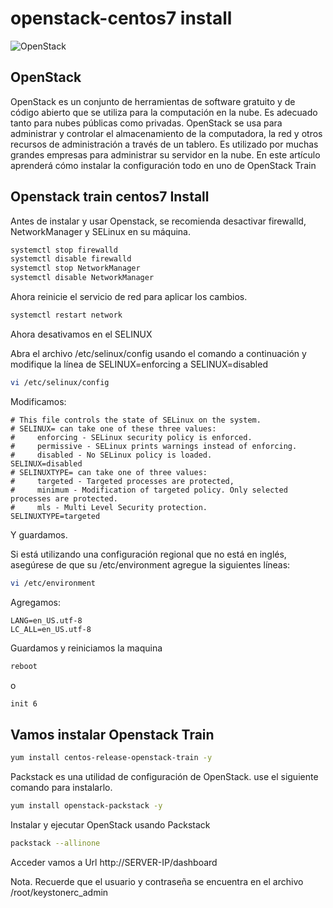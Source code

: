 # openstack-centos7 install


![OpenStack](https://www.openstack.org/software/images/diagram/overview-diagram-new.svg)



## OpenStack

OpenStack es un conjunto de herramientas de software gratuito y de código abierto que se utiliza para la computación en la nube. Es adecuado tanto para nubes públicas como privadas. OpenStack se usa para administrar y controlar el almacenamiento de la computadora, la red y otros recursos de administración a través de un tablero. Es utilizado por muchas grandes empresas para administrar su servidor en la nube. En este artículo aprenderá cómo instalar la configuración todo en uno de OpenStack Train 


## Openstack train centos7 Install

Antes de instalar y usar Openstack, se recomienda desactivar firewalld, NetworkManager y SELinux en su máquina.

```bash
systemctl stop firewalld
systemctl disable firewalld
systemctl stop NetworkManager
systemctl disable NetworkManager
```

Ahora reinicie el servicio de red para aplicar los cambios.

```bash
systemctl restart network
```

Ahora desativamos en el SELINUX


Abra el archivo /etc/selinux/config usando el comando a continuación y modifique la línea de SELINUX=enforcing a SELINUX=disabled

```bash
vi /etc/selinux/config
```
Modificamos:
```
# This file controls the state of SELinux on the system.
# SELINUX= can take one of these three values:
#     enforcing - SELinux security policy is enforced.
#     permissive - SELinux prints warnings instead of enforcing.
#     disabled - No SELinux policy is loaded.
SELINUX=disabled
# SELINUXTYPE= can take one of three values:
#     targeted - Targeted processes are protected,
#     minimum - Modification of targeted policy. Only selected processes are protected.
#     mls - Multi Level Security protection.
SELINUXTYPE=targeted
```
Y guardamos.


Si está utilizando una configuración regional que no está en inglés, asegúrese de que su /etc/environment agregue la siguientes líneas:

```bash
vi /etc/environment
```

Agregamos:

```
LANG=en_US.utf-8
LC_ALL=en_US.utf-8
```
Guardamos y reiniciamos la maquina

```bash
reboot
```
o
```bash
init 6
```

## Vamos instalar Openstack Train


```bash
yum install centos-release-openstack-train -y
```

Packstack es una utilidad de configuración de OpenStack. use el siguiente comando para instalarlo.

```bash
yum install openstack-packstack -y
```

Instalar y ejecutar OpenStack usando Packstack

```bash
packstack --allinone
```

Acceder vamos a Url http://SERVER-IP/dashboard

Nota. Recuerde que el usuario y contraseña se encuentra en el archivo /root/keystonerc_admin



